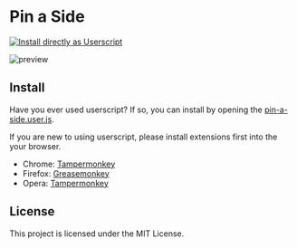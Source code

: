Pin a Side
===
[![Install directly as Userscript](https://img.shields.io/badge/Install%20directly%20as-Userscript-brightgreen.svg?longCache=true&style=flat-square)](https://github.com/eai04191/mastodon-pin-a-side/raw/master/pin-a-side.user.js)

![preview](https://i.imgur.com/ovvT1Nq.png)

## Install

Have you ever used userscript? If so, you can install by opening the [pin-a-side.user.js](https://github.com/eai04191/mastodon-pin-a-side/raw/master/pin-a-side.user.js).

If you are new to using userscript, please install extensions first into the your browser.

- Chrome: [Tampermonkey](https://chrome.google.com/webstore/detail/tampermonkey/dhdgffkkebhmkfjojejmpbldmpobfkfo)
- Firefox: [Greasemonkey](https://addons.mozilla.org/ja/firefox/addon/greasemonkey/)
- Opera: [Tampermonkey](https://addons.opera.com/ja/extensions/details/tampermonkey-beta/)

## License

This project is licensed under the MIT License.